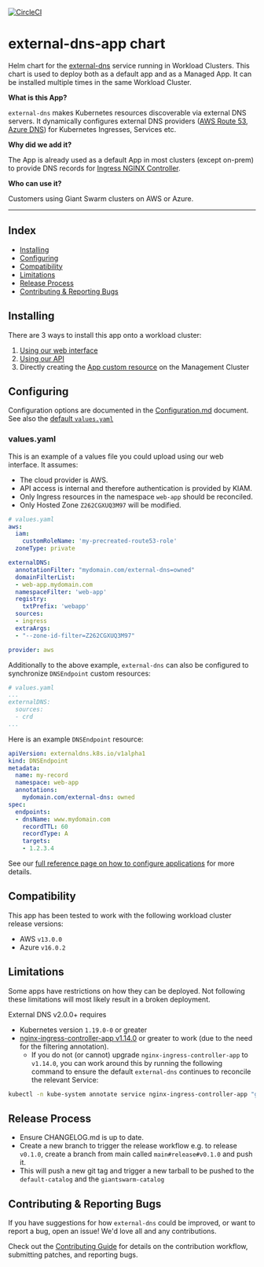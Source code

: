 [![CircleCI](https://dl.circleci.com/status-badge/img/gh/giantswarm/external-dns-app/tree/main.svg?style=svg)](https://dl.circleci.com/status-badge/redirect/gh/giantswarm/external-dns-app/tree/main)

# external-dns-app chart

Helm chart for the [external-dns](https://github.com/kubernetes-sigs/external-dns) service running in Workload
Clusters. This chart is used to deploy both as a default app and as a Managed App.
It can be installed multiple times in the same Workload Cluster.

**What is this App?**

`external-dns` makes Kubernetes resources discoverable via external DNS servers. It dynamically configures external DNS providers ([AWS Route 53](https://aws.amazon.com/route53/), [Azure DNS](https://learn.microsoft.com/en-us/azure/dns/)) for Kubernetes Ingresses, Services etc.

**Why did we add it?**

The App is already used as a default App in most clusters (except on-prem) to provide DNS records for [Ingress NGINX Controller](https://github.com/giantswarm/ingress-nginx-app).

**Who can use it?**

Customers using Giant Swarm clusters on AWS or Azure.

---

## Index
- [Installing](#installing)
- [Configuring](#configuring)
- [Compatibility](#compatibility)
- [Limitations](#limitations)
- [Release Process](#release-process)
- [Contributing & Reporting Bugs](#contributing--reporting-bugs)

## Installing

There are 3 ways to install this app onto a workload cluster:

1. [Using our web interface](https://docs.giantswarm.io/reference/web-interface/app-catalog/)
2. [Using our API](https://docs.giantswarm.io/api/#operation/createClusterAppV5)
3. Directly creating the [App custom resource](https://docs.giantswarm.io/use-the-api/management-api/crd/apps.application.giantswarm.io/) on the Management Cluster

## Configuring

Configuration options are documented in the [Configuration.md](https://github.com/giantswarm/external-dns-app/blob/main/helm/external-dns-app/Configuration.md)
document. See also the [default `values.yaml`](https://github.com/giantswarm/external-dns-app/blob/main/helm/external-dns-app/values.yaml)

### values.yaml

This is an example of a values file you could upload using our web interface. It assumes:

- The cloud provider is AWS.
- API access is internal and therefore authentication is provided by KIAM.
- Only Ingress resources in the namespace `web-app` should be reconciled.
- Only Hosted Zone `Z262CGXUQ3M97` will be modified.

```yaml
# values.yaml
aws:
  iam:
    customRoleName: 'my-precreated-route53-role'
  zoneType: private

externalDNS:
  annotationFilter: "mydomain.com/external-dns=owned"
  domainFilterList:
  - web-app.mydomain.com
  namespaceFilter: 'web-app'
  registry:
    txtPrefix: 'webapp'
  sources:
  - ingress
  extraArgs:
  - "--zone-id-filter=Z262CGXUQ3M97"

provider: aws
```

Additionally to the above example, `external-dns` can also be configured to synchronize `DNSEndpoint` custom resources:

```yaml
# values.yaml
...
externalDNS:
  sources:
  - crd
...
```

Here is an example `DNSEndpoint` resource:

```yaml
apiVersion: externaldns.k8s.io/v1alpha1
kind: DNSEndpoint
metadata:
  name: my-record
  namespace: web-app
  annotations:
    mydomain.com/external-dns: owned
spec:
  endpoints:
  - dnsName: www.mydomain.com
    recordTTL: 60
    recordType: A
    targets:
    - 1.2.3.4
```

See our [full reference page on how to configure applications](https://docs.giantswarm.io/reference/app-configuration/) for more details.

## Compatibility

This app has been tested to work with the following workload cluster release versions:

* AWS `v13.0.0`
* Azure `v16.0.2`

## Limitations

Some apps have restrictions on how they can be deployed.
Not following these limitations will most likely result in a broken deployment.

External DNS v2.0.0+ requires
* Kubernetes version `1.19.0-0` or greater
* [nginx-ingress-controller-app v1.14.0](https://github.com/giantswarm/ingress-nginx-app/blob/main/CHANGELOG.md#1140---2021-02-03) or greater to work (due to the need for the filtering annotation).
  * If you do not (or cannot) upgrade `nginx-ingress-controller-app` to `v1.14.0`,
    you can work around this by running the following command to ensure the default
    `external-dns` continues to reconcile the relevant Service:

```bash
kubectl -n kube-system annotate service nginx-ingress-controller-app "giantswarm.io/external-dns=managed"
```

## Release Process

* Ensure CHANGELOG.md is up to date.
* Create a new branch to trigger the release workflow e.g. to release `v0.1.0`,
create a branch from main called `main#release#v0.1.0` and push it.
* This will push a new git tag and trigger a new tarball to be pushed to the
`default-catalog` and the `giantswarm-catalog`

## Contributing & Reporting Bugs
If you have suggestions for how `external-dns` could be improved, or want to report a bug, open an issue! We'd love all and any contributions. 

Check out the [Contributing Guide](CONTRIBUTING.md) for details on the contribution workflow, submitting patches, and reporting bugs.

[app-operator]: https://github.com/giantswarm/app-operator
[default-catalog]: https://github.com/giantswarm/default-catalog
[default-test-catalog]: https://github.com/giantswarm/default-test-catalog
[external-dns]: https://github.com/kubernetes-incubator/external-dns
[giantswarm-catalog]: https://github.com/giantswarm/giantswarm-catalog
[giantswarm-test-catalog]: https://github.com/giantswarm/giantswarm-test-catalog

